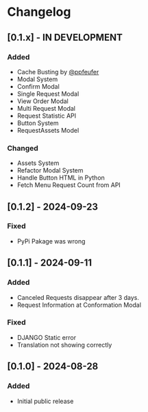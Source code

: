 # Changelog

## [0.1.x] - IN DEVELOPMENT

### Added

- Cache Busting by [@ppfeufer](https://github.com/ppfeufer)
- Modal System
- Confirm Modal
- Single Request Modal
- View Order Modal
- Multi Request Modal
- Request Statistic API
- Button System
- RequestAssets Model

### Changed

- Assets System
- Refactor Modal System
- Handle Button HTML in Python
- Fetch Menu Request Count from API

## [0.1.2] - 2024-09-23

### Fixed

- PyPi Pakage was wrong

## [0.1.1] - 2024-09-11

### Added

- Canceled Requests disappear after 3 days.
- Request Information at Conformation Modal

### Fixed

- DJANGO Static error
- Translation not showing correctly

## [0.1.0] - 2024-08-28

### Added

- Initial public release
